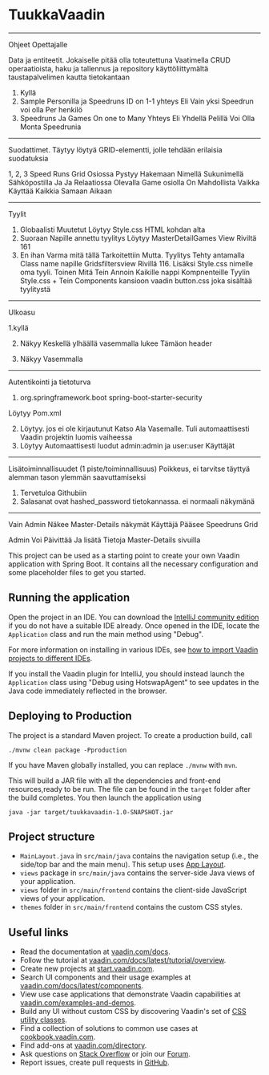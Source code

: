 # TuukkaVaadin
------------------------------------------------------------------------------------------------------------------------------------------------------------------------------------------------------------
Ohjeet Opettajalle


Data ja entiteetit. Jokaiselle pitää olla toteutettuna Vaatimella CRUD operaatioista, haku ja tallennus ja repository käyttöliittymältä taustapalvelimen kautta tietokantaan
1. Kyllä
2. Sample Personilla ja Speedruns ID on 1-1 yhteys Eli Vain yksi Speedrun voi olla Per henkilö
3. Speedruns Ja Games On one to Many Yhteys Eli Yhdellä Pelillä Voi Olla Monta Speedrunia

------------------------------------------------------------------------------------------------------------------------------------------------------------------------------------------------------------

Suodattimet. Täytyy löytyä GRID-elementti, jolle tehdään erilaisia suodatuksia

1, 2, 3 Speed Runs Grid Osiossa Pystyy Hakemaan Nimellä  Sukunimellä Sähköpostilla Ja Ja Relaatiossa Olevalla Game osiolla On Mahdollista Vaikka Käyttää Kaikkia Samaan Aikaan

------------------------------------------------------------------------------------------------------------------------------------------------------------------------------------------------------------

Tyylit
1. Globaalisti Muutetut Löytyy Style.css HTML kohdan alta
2. Suoraan Napille annettu tyylitys Löytyy MasterDetailGames View Riviltä 161
3. En ihan Varma mitä tällä Tarkoitettiin Mutta. Tyylitys Tehty antamalla Class name napille Gridsfiltersview Rivillä 116. Lisäksi Style.css nimelle oma tyyli.
   Toinen Mitä Tein Annoin Kaikille nappi Kompnenteille Tyylin Style.css + Tein Components kansioon vaadin button.css joka sisältää tyylitystä

------------------------------------------------------------------------------------------------------------------------------------------------------------------------------------------------------------

Ulkoasu

1.kyllä


2. Näkyy Keskellä ylhäällä vasemmalla lukee Tämäon header


4. Näkyy Vasemmalla

------------------------------------------------------------------------------------------------------------------------------------------------------------------------------------------------------------

Autentikointi ja tietoturva
1. <dependency>
            <groupId>org.springframework.boot</groupId>
            <artifactId>spring-boot-starter-security</artifactId>
        </dependency>
  Löytyy Pom.xml

2. Löytyy. jos ei ole kirjautunut Katso Ala Vasemalle. Tuli automaattisesti Vaadin projektin luomis vaiheessa
3. Löytyy Automaattisesti luodut admin:admin ja user:user Käyttäjät

------------------------------------------------------------------------------------------------------------------------------------------------------------------------------------------------------------

Lisätoiminnallisuudet (1 piste/toiminnallisuus) Poikkeus, ei tarvitse täyttyä alemman tason ylemmän saavuttamiseksi 
1. Tervetuloa Githubiin
2. Salasanat ovat hashed_password tietokannassa. ei normaali näkymänä


----------------------------------------------------------------------------------------------------------------------------------------------------------------------------------------------------------


Vain Admin Näkee Master-Details näkymät
Käyttäjä Pääsee Speedruns Grid

Admin Voi Päivittää Ja lisätä Tietoja Master-Details sivuilla






































  

This project can be used as a starting point to create your own Vaadin application with Spring Boot.
It contains all the necessary configuration and some placeholder files to get you started.

## Running the application

Open the project in an IDE. You can download the [IntelliJ community edition](https://www.jetbrains.com/idea/download) if you do not have a suitable IDE already.
Once opened in the IDE, locate the `Application` class and run the main method using "Debug".

For more information on installing in various IDEs, see [how to import Vaadin projects to different IDEs](https://vaadin.com/docs/latest/getting-started/import).

If you install the Vaadin plugin for IntelliJ, you should instead launch the `Application` class using "Debug using HotswapAgent" to see updates in the Java code immediately reflected in the browser.

## Deploying to Production

The project is a standard Maven project. To create a production build, call 

```
./mvnw clean package -Pproduction
```

If you have Maven globally installed, you can replace `./mvnw` with `mvn`.

This will build a JAR file with all the dependencies and front-end resources,ready to be run. The file can be found in the `target` folder after the build completes.
You then launch the application using 
```
java -jar target/tuukkavaadin-1.0-SNAPSHOT.jar
```

## Project structure

- `MainLayout.java` in `src/main/java` contains the navigation setup (i.e., the
  side/top bar and the main menu). This setup uses
  [App Layout](https://vaadin.com/docs/components/app-layout).
- `views` package in `src/main/java` contains the server-side Java views of your application.
- `views` folder in `src/main/frontend` contains the client-side JavaScript views of your application.
- `themes` folder in `src/main/frontend` contains the custom CSS styles.

## Useful links

- Read the documentation at [vaadin.com/docs](https://vaadin.com/docs).
- Follow the tutorial at [vaadin.com/docs/latest/tutorial/overview](https://vaadin.com/docs/latest/tutorial/overview).
- Create new projects at [start.vaadin.com](https://start.vaadin.com/).
- Search UI components and their usage examples at [vaadin.com/docs/latest/components](https://vaadin.com/docs/latest/components).
- View use case applications that demonstrate Vaadin capabilities at [vaadin.com/examples-and-demos](https://vaadin.com/examples-and-demos).
- Build any UI without custom CSS by discovering Vaadin's set of [CSS utility classes](https://vaadin.com/docs/styling/lumo/utility-classes). 
- Find a collection of solutions to common use cases at [cookbook.vaadin.com](https://cookbook.vaadin.com/).
- Find add-ons at [vaadin.com/directory](https://vaadin.com/directory).
- Ask questions on [Stack Overflow](https://stackoverflow.com/questions/tagged/vaadin) or join our [Forum](https://vaadin.com/forum).
- Report issues, create pull requests in [GitHub](https://github.com/vaadin).
